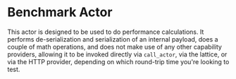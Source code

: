 # Benchmark Actor

This actor is designed to be used to do performance calculations. It performs de-serialization and serialization
of an internal payload, does a couple of math operations, and does not make use of any other capability providers,
allowing it to be invoked directly via `call_actor`, via the lattice, or via the HTTP provider, depending on which
round-trip time you're looking to test.
